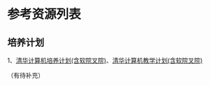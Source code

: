 # 参考资源列表

## 培养计划

1、[清华计算机培养计划(含软院叉院)](培养计划/清华计算机培养计划(含软院叉院).pdf)、[清华计算机教学计划(含软院叉院)](培养计划/清华计算机教学计划(含软院叉院).pdf)

（有待补充）
